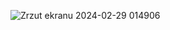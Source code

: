 ![Zrzut ekranu 2024-02-29 014906](https://github.com/BezStresu/CounterVHDL/assets/102317065/16676a6b-1550-4bab-b47a-e510caf98dea)
